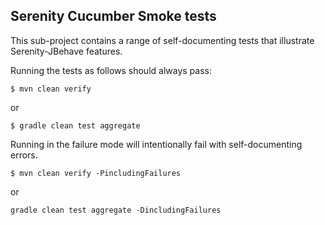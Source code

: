 ## Serenity Cucumber Smoke tests

This sub-project contains a range of self-documenting tests that illustrate Serenity-JBehave features.

Running the tests as follows should always pass:
```
$ mvn clean verify
```
or
```
$ gradle clean test aggregate
```

Running in the failure mode will intentionally fail with self-documenting errors.
```
$ mvn clean verify -PincludingFailures
```
or
```
gradle clean test aggregate -DincludingFailures
```
